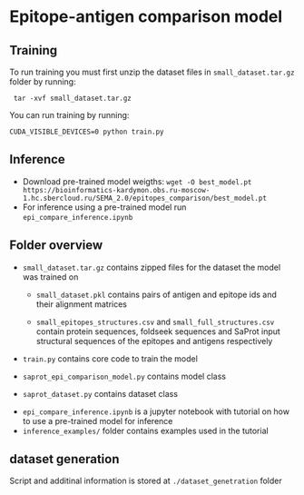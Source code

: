 # Epitope-antigen comparison model

## Training
To run training you must first unzip the dataset files in `small_dataset.tar.gz` folder by running:
```
 tar -xvf small_dataset.tar.gz
```
You can run training by running:
```
CUDA_VISIBLE_DEVICES=0 python train.py
```

## Inference
- Download pre-trained model weigths: `wget -O best_model.pt https://bioinformatics-kardymon.obs.ru-moscow-1.hc.sbercloud.ru/SEMA_2.0/epitopes_comparison/best_model.pt` 
- For inference using a pre-trained model run `epi_compare_inference.ipynb`

## Folder overview
* `small_dataset.tar.gz` contains zipped files for the dataset the model was trained on

    * `small_dataset.pkl` contains pairs of antigen and epitope ids and their alignment matrices

    * `small_epitopes_structures.csv`  and `small_full_structures.csv` contain protein sequences, foldseek sequences and SaProt input structural sequences of the epitopes and antigens respectively

* `train.py` contains core code to train the model
* `saprot_epi_comparison_model.py` contains model class
* `saprot_dataset.py` contains dataset class
<!-- * `best_model.pt` contains weights of the best-performing model -->
* `epi_compare_inference.ipynb` is a jupyter notebook with tutorial on how to use a pre-trained model for inference
* `inference_examples/` folder contains examples used in the tutorial

## dataset generation
Script and additinal information is stored at `./dataset_genetration` folder